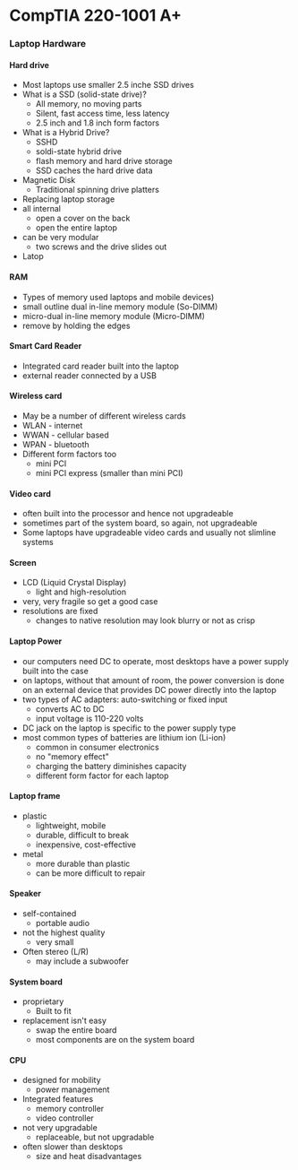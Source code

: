 # CompTIA 220-1001 A+

### Laptop Hardware

#### Hard drive 
- Most laptops use smaller 2.5 inche SSD drives
- What is a SSD (solid-state drive)?
  - All memory, no moving parts
  - Silent, fast access time, less latency
  - 2.5 inch and 1.8 inch form factors
- What is a Hybrid Drive?
  - SSHD
  - soldi-state hybrid drive
  - flash memory and hard drive storage 
  - SSD caches the hard drive data
- Magnetic Disk
  - Traditional spinning drive platters
- Replacing laptop storage
- all internal
  - open a cover on the back
  - open the entire laptop
- can be very modular
  - two screws and the drive slides out
- Latop

#### RAM
- Types of memory used laptops and mobile devices)
- small outline dual in-line memory module (So-DIMM)
- micro-dual in-line memory module (Micro-DIMM) 
- remove by holding the edges

#### Smart Card Reader
- Integrated card reader built into the laptop
- external reader connected by a USB

#### Wireless card
- May be a number of different wireless cards
- WLAN - internet
- WWAN - cellular based
- WPAN - bluetooth 
- Different form factors too
  - mini PCI
  - mini PCI express (smaller than mini PCI)

#### Video card
- often built into the processor and hence not upgradeable
- sometimes part of the system board, so again, not upgradeable
- Some laptops have upgradeable video cards and usually not slimline systems
  
#### Screen
- LCD (Liquid Crystal Display)
  - light and high-resolution
- very, very fragile so get a good case
- resolutions are fixed
  - changes to native resolution may look blurry or not as crisp

#### Laptop Power
- our computers need DC to operate, most desktops have a power supply built into the case
- on laptops, without that amount of room, the power conversion is done on an external device that provides DC power directly into the laptop
- two types of AC adapters: auto-switching or fixed input 
  - converts AC to DC
  - input voltage is 110-220 volts
- DC jack on the laptop is specific to the power supply type
- most common types of batteries are lithium ion (Li-ion)
  - common in consumer electronics
  - no "memory effect"
  - charging the battery diminishes capacity
  - different form factor for each laptop

#### Laptop frame
- plastic
  - lightweight, mobile
  - durable, difficult to break
  - inexpensive, cost-effective
- metal
  - more durable than plastic
  - can be more difficult to repair

#### Speaker
- self-contained
  - portable audio
- not the highest quality
  - very small
- Often stereo (L/R)
  - may include a subwoofer

#### System board
- proprietary
  - Built to fit
- replacement isn't easy
  - swap the entire board
  - most components are on the system board

#### CPU
- designed for mobility
  - power management
- Integrated features
  - memory controller
  - video controller
- not very upgradable
  - replaceable, but not upgradable
- often slower than desktops
  - size and heat disadvantages